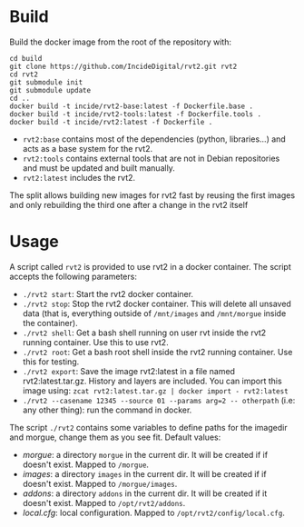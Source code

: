 # Build

Build the docker image from the root of the repository with:

```
cd build
git clone https://github.com/IncideDigital/rvt2.git rvt2
cd rvt2
git submodule init
git submodule update
cd ..
docker build -t incide/rvt2-base:latest -f Dockerfile.base .
docker build -t incide/rvt2-tools:latest -f Dockerfile.tools .
docker build -t incide/rvt2:latest -f Dockerfile .
```

- `rvt2:base` contains most of the dependencies (python, libraries...) and acts
  as a base system for the rvt2.
- `rvt2:tools` contains external tools that are not in Debian repositories and
  must be updated and built manually.
- `rvt2:latest` includes the rvt2.

The split allows building new images for rvt2 fast by reusing the first images
and only rebuilding the third one after a change in the rvt2 itself

# Usage

A script called `rvt2` is provided to use rvt2 in a docker container.  The
script accepts the following parameters:

- `./rvt2 start`: Start the rvt2 docker container.
- `./rvt2 stop`: Stop the rvt2 docker container.  This will delete all unsaved
  data (that is, everything outside of `/mnt/images` and `/mnt/morgue` inside
  the container).
- `./rvt2 shell`: Get a bash shell running on user rvt inside the rvt2 running
  container.  Use this to use rvt2.
- `./rvt2 root`: Get a bash root shell inside the rvt2 running container.  Use
  this for testing.
- `./rvt2 export`: Save the image rvt2:latest in a file named
  rvt2:latest.tar.gz. History and layers are included.  You can import this
  image using: `zcat rvt2:latest.tar.gz | docker import - rvt2:latest`
- `./rvt2 --casename 12345 --source 01 --params arg=2 -- otherpath` (i.e: any
  other thing): run the command in docker.

The script `./rvt2` contains some variables to define paths for the imagedir
and morgue, change them as you see fit. Default values:

- *morgue*: a directory `morgue` in the current dir. It will be created if if
  doesn't exist. Mapped to `/morgue`.
- *images*: a directory `images` in the current dir. It will be created if if
  doesn't exist. Mapped to `/morgue/images`.
- *addons*: a directory `addons` in the current dir. It will be created if it
  doesn't exist. Mapped to `/opt/rvt2/addons`.
- *local.cfg*: local configuration. Mapped to `/opt/rvt2/config/local.cfg`.
